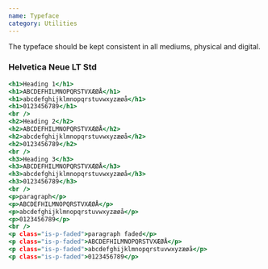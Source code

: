 ```yaml
---
name: Typeface
category: Utilities
---
```

The typeface should be kept consistent in all mediums, physical and digital.

### Helvetica Neue LT Std
```search-fields.html
<h1>Heading 1</h1>
<h1>ABCDEFHILMNOPQRSTVXÆØÅ</h1>
<h1>abcdefghijklmnopqrstuvwxyzæøå</h1>
<h1>0123456789</h1>
<br />
<h2>Heading 2</h2>
<h2>ABCDEFHILMNOPQRSTVXÆØÅ</h2>
<h2>abcdefghijklmnopqrstuvwxyzæøå</h2>
<h2>0123456789</h2>
<br />
<h3>Heading 3</h3>
<h3>ABCDEFHILMNOPQRSTVXÆØÅ</h3>
<h3>abcdefghijklmnopqrstuvwxyzæøå</h3>
<h3>0123456789</h3>
<br />
<p>paragraph</p>
<p>ABCDEFHILMNOPQRSTVXÆØÅ</p>
<p>abcdefghijklmnopqrstuvwxyzæøå</p>
<p>0123456789</p>
<br />
<p class="is-p-faded">paragraph faded</p>
<p class="is-p-faded">ABCDEFHILMNOPQRSTVXÆØÅ</p>
<p class="is-p-faded">abcdefghijklmnopqrstuvwxyzæøå</p>
<p class="is-p-faded">0123456789</p>
```
